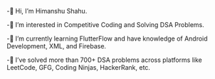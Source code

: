-👋 Hi, I’m Himanshu Shahu.

-👀 I’m interested in Competitive Coding and Solving DSA Problems.

-🌱 I’m currently learning FlutterFlow and have knowledge of Android Development, XML, and Firebase.

-🧠 I’ve solved more than 700+ DSA problems across platforms like LeetCode, GFG, Coding Ninjas, HackerRank, etc.

<!---
shahuhimanshu/shahuhimanshu is a ✨ special ✨ repository because its `README.md` (this file) appears on your GitHub profile.
You can click the Preview link to take a look at your changes.
--->
